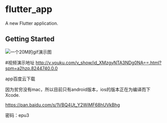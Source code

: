 # flutter_app

A new Flutter application.

## Getting Started

![一个20M的gif演示图](https://github.com/younghz/Markdown/raw/master/resource/Aaron_Swartz.jpg)


#视频演示地址
http://v.youku.com/v_show/id_XMzgyNTA3NDg0NA==.html?spm=a2hzp.8244740.0.0

app百度云下载

因为贫穷没有mac，所以目前只有android版本，ios的版本正在为编译而下Xcode.

https://pan.baidu.com/s/1VBQ4Ut_Y2WiMF68hUVkBhg

密码：epu3